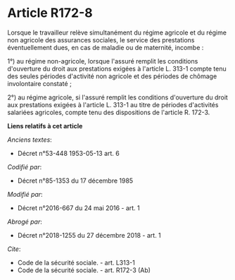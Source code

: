 # Article R172-8

Lorsque le travailleur relève simultanément du régime agricole et du régime non agricole des assurances sociales, le service
des prestations éventuellement dues, en cas de maladie ou de maternité, incombe : 

1°) au régime non-agricole, lorsque l'assuré remplit les conditions d'ouverture du droit aux prestations exigées à l'article
L. 313-1 compte tenu des seules périodes d'activité non agricole et des périodes de chômage involontaire constaté ; 

2°) au régime agricole, si l'assuré remplit les conditions d'ouverture du droit aux prestations exigées à l'article L. 313-1
au titre de périodes d'activités salariées agricoles, compte tenu des dispositions de l'article R. 172-3.

**Liens relatifs à cet article**

_Anciens textes_:

  - Décret n°53-448 1953-05-13 art. 6

_Codifié par_:

  - Décret n°85-1353 du 17 décembre 1985

_Modifié par_:

  - Décret n°2016-667 du 24 mai 2016 - art. 1

_Abrogé par_:

  - Décret n°2018-1255 du 27 décembre 2018 - art. 1

_Cite_:

  - Code de la sécurité sociale. - art. L313-1
  - Code de la sécurité sociale. - art. R172-3 (Ab)
